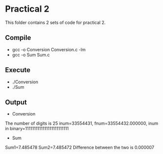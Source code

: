 # Practical 2

This folder contains 2 sets of code for practical 2.

## Compile
 
* gcc -o Conversion Conversion.c -lm 
* gcc -o Sum Sum.c

## Execute

* ./Conversion
* ./Sum

## Output

* Conversion 

The number of digits is 25
inum=33554431,  fnum=33554432.000000, inum in binary=1111111111111111111111111

* Sum 

Sum1=7.485478
Sum2=7.485472 
Difference between the two is 0.000007

